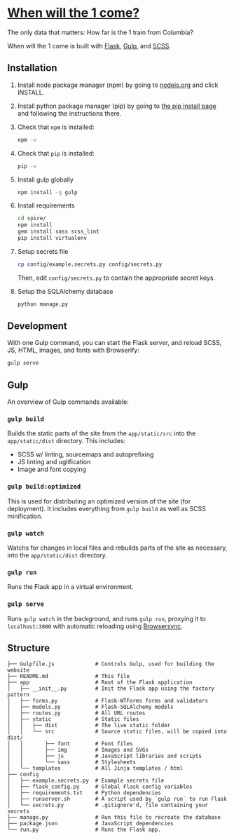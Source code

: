 # [When will the 1 come?](http://whenwillthe1come.schlosser.io/)
The only data that matters:  How far is the 1 train from Columbia?

When will the 1 come is built with [Flask][flask], [Gulp][gulp], and [SCSS][scss].

## Installation

1. Install node package manager (npm) by going to [nodejs.org][nodejs] and click INSTALL.
2. Install python package manager (pip) by going to [the pip install page](http://pip.readthedocs.org/en/stable/installing/#install-pip) and following the instructions there.

3. Check that `npm` is installed:

    ```bash
    npm -v
    ```

4. Check that `pip` is installed:

    ```bash
    pip -v
    ```

5. Install gulp globally

    ```bash
    npm install -g gulp
    ```

6. Install requirements

    ```bash
    cd spire/
    npm install
    gem install sass scss_lint
    pip install virtualenv
    ```

7. Setup secrets file

    ```bash
    cp config/example.secrets.py config/secrets.py
    ```

    Then, edit `config/secrets.py` to contain the appropriate secret keys.

8. Setup the SQLAlchemy database

    ```bash
    python manage.py
    ```

[nodejs]: https://nodejs.org/

## Development

With one Gulp command, you can start the Flask server, and reload SCSS, JS, HTML, images, and fonts with Browserify:

```bash
gulp serve
```

## Gulp

An overview of Gulp commands available:

### `gulp build`

Builds the static parts of the site from the `app/static/src` into the `app/static/dist` directory.  This includes:

- SCSS w/ linting, sourcemaps and autoprefixing
- JS linting and uglification
- Image and font copying

### `gulp build:optimized`

This is used for distributing an optimized version of the site (for deployment).  It includes everything from `gulp build` as well as SCSS minification.

### `gulp watch`

Watchs for changes in local files and rebuilds parts of the site as necessary, into the `app/static/dist` directory.

### `gulp run`

Runs the Flask app in a virtual environment.

### `gulp serve`

Runs `gulp watch` in the background, and runs `gulp run`, proxying it to `localhost:3000` with automatic reloading using [Browsersync][browsersync].

## Structure

```
├── Gulpfile.js             # Controls Gulp, used for building the website
├── README.md               # This file
├── app                     # Root of the Flask application
│   ├── __init__.py         # Init the Flask app using the factory pattern
│   ├── forms.py            # Flask-WTForms forms and validators
│   ├── models.py           # Flask-SQLAlchemy models
│   ├── routes.py           # All URL routes
│   ├── static              # Static files
│   │   ├── dist            # The live static folder
│   │   └── src             # Source static files, will be copied into dist/
│   │       ├── font        # Font files
│   │       ├── img         # Images and SVGs
│   │       ├── js          # JavaScript libraries and scripts
│   │       └── sass        # Stylesheets
│   └── templates           # All Jinja templates / html
├── config                  
│   ├── example.secrets.py  # Example secrets file
│   ├── flask_config.py     # Global Flask config variables
│   ├── requirements.txt    # Python dependencies
│   ├── runserver.sh        # A script used by `gulp run` to run Flask
│   └── secrets.py          # .gitignore'd, file containing your secrets
├── manage.py               # Run this file to recreate the database
├── package.json            # JavaScript dependencies
└── run.py                  # Runs the Flask app.
```

[browsersync]: http://www.browsersync.io/
[gulp]: http://gulpjs.com/
[flask]: http://flask.pocoo.org/
[flask-sqlalchemy]: http://flask-sqlalchemy.pocoo.org/2.0/
[npm-install]: https://nodejs.org/en/download/
[scss]: http://sass-lang.com/

